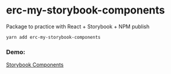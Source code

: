 # erc-my-storybook-components

Package to practice with React + Storybook + NPM publish

```
yarn add erc-my-storybook-components
```
### Demo:
[Storybook Components](https://rios0021.github.io/storybook-components/)
